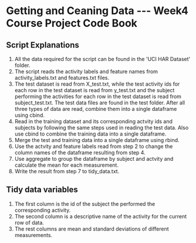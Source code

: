 # Getting and Ceaning Data --- Week4 Course Project Code Book
## Script Explanations
1. All the data required for the script can be found in the 'UCI HAR Dataset' folder.
2. The script reads the activity labels and feature names from activity_labels.txt and features.txt files.
3. The test dataset is read from X_test.txt, while the test activity ids for each row in the test dataset is read from y_test.txt and the subject performing the activities for each row in the test dataset is read from subject_test.txt. The test data files are found in the test folder. After all three types of data are read, combine them into a single dataframe using cbind.
4. Read in the training dataset and its corresponding actvity ids and subjects by following the same steps used in reading the test data. Also use cbind to combine the training data into a single dataframe.
5. Merge the test and training data into a single dataframe using rbind.
6. Use the actvity and feature labels read from step 2 to change the column names of the dataframe resulting from step 4.
7. Use aggregate to group the dataframe by subject and actvity and calculate the mean for each measurement.
8. Write the result from step 7 to tidy_data.txt.
## Tidy data variables
1. The first column is the id of the subject the performed the corresponding activity.
2. The second column is a descriptive name of the activity for the current row of data.
3. The rest columns are mean and standard deviations of different measurements.
